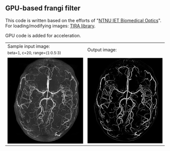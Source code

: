 ## GPU-based frangi filter

This code is written based on the efforts of "[NTNU IET Biomedical Optics](http://ntnu-bioopt.github.io/software/libfrangi.html)".<br>
For loading/modifying images: [TIRA library](https://github.com/STIM-Lab).

GPU code is added for acceleration.

 
<table>
  <tr>
    <td>Sample input image:<br>
   <sub>beta=1, c=20, range=(1:0.5:3) <sub></td>
     <td>Output image:</td>
  </tr>
  <tr>
    <td><img src = "brain.bmp" width=300></td>
    <td><img src = "result.bmp" width=300></td>
  </tr>
 </table>

